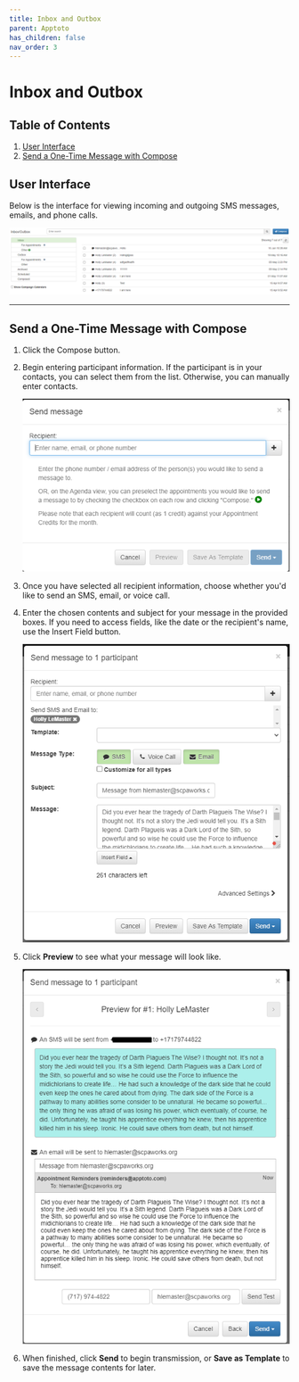 ```yaml
---
title: Inbox and Outbox
parent: Apptoto
has_children: false
nav_order: 3
---
```


# Inbox and Outbox

## Table of Contents
1. <a href="#user-interface">User Interface</a>
2. <a href="#send-a-one-time-message-with-compose">Send a One-Time Message with Compose</a>

<!-- USER INTERFACE -->
## User Interface

Below is the interface for viewing incoming and outgoing SMS messages, emails, and phone calls.

<a class="image" href="/assets/apptoto/inboxoutbox.png"><img src="/assets/apptoto/inboxoutbox.png" /></a>

<hr class="divider">

<!-- Send a One-Time Message -->
## Send a One-Time Message with Compose

1. Click the Compose button.
2. Begin entering participant information. If the participant is in your contacts, you can select them from the list. Otherwise, you can manually enter contacts.

     <a class="image" href="/assets/apptoto/compose1.png"><img src="/assets/apptoto/compose1.png" /></a>

3. Once you have selected all recipient information, choose whether you'd like to send an SMS, email, or voice call.
4. Enter the chosen contents and subject for your message in the provided boxes. If you need to access fields, like the date or the recipient's name, use the Insert Field button.

     <a class="image" href="/assets/apptoto/compose2.png"><img src="/assets/apptoto/compose2.png" /></a>

5. Click **Preview** to see what your message will look like.

     <a class="image" href="/assets/apptoto/compose3.png"><img src="/assets/apptoto/compose3.png" /></a>

6. When finished, click **Send** to begin transmission, or **Save as Template** to save the message contents for later.
